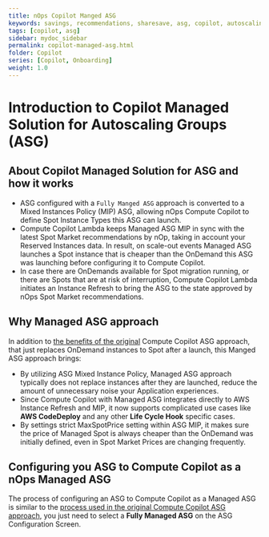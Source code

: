 ```yaml
---
title: nOps Copilot Manged ASG
keywords: savings, recommendations, sharesave, asg, copilot, autoscaling
tags: [copilot, asg]
sidebar: mydoc_sidebar
permalink: copilot-managed-asg.html
folder: Copilot
series: [Copilot, Onboarding]
weight: 1.0
---
```



# Introduction to Copilot Managed Solution for Autoscaling Groups (ASG) #

## About Copilot Managed Solution for ASG and how it works ##

- ASG configured with a `Fully Manged ASG` approach is converted to a Mixed Instances Policy (MIP) ASG, allowing nOps Compute Copilot to define Spot Instance Types this ASG can launch.
- Compute Copilot Lambda keeps Managed ASG MIP in sync with the latest Spot Market recommendations by nOp, taking in account your Reserved Instances data. In result, on scale-out events Managed ASG launches a Spot instance that is cheaper than the OnDemand this ASG was launching before configuring it to Compute Copilot.
- In case there are OnDemands available for Spot migration running, or there are Spots that are at risk of interruption, Compute Copilot Lambda initiates an Instance Refresh to bring the ASG to the state approved by nOps Spot Market recommendations.


## Why Managed ASG approach ##

In addition to [the benefits of the original](https://help.nops.io/copilot-asg-onboarding.html?#why-compute-copilot) Compute Copilot ASG approach, that just replaces OnDemand instances to Spot after a launch, this Manged ASG approach brings: 

- By utilizing ASG Mixed Instance Policy, Managed ASG approach typically does not replace instances after they are launched, reduce the amount of unnecessary noise your Application experiences.
- Since Compute Copilot with Managed ASG integrates directly to AWS Instance Refresh and MIP, it now supports complicated use cases like **AWS CodeDeploy** and any other **Life Cycle Hook** specific cases.
- By settings strict MaxSpotPrice setting within ASG MIP, it makes sure the price of Managed Spot is always cheaper than the OnDemand was initially defined, even in Spot Market Prices are changing frequently.


## Configuring you ASG to Compute Copilot as a nOps Managed ASG ##

The process of configuring an ASG to Compute Copilot as a Managed ASG is similar to the [process used in the original Compute Copilot ASG approach](https://help.nops.io/copilot-asg-onboarding.html?#steps-to-configure-your-asg-cluster), you just need to select a **Fully Managed ASG** on the ASG Configuration Screen.
